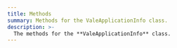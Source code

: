 ```yaml
---
title: Methods
summary: Methods for the ValeApplicationInfo class.
description: >-
  The methods for the **ValeApplicationInfo** class.
---
```

